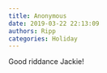 ```yaml
---
title: Anonymous
date: 2019-03-22 22:13:09
authors: Ripp
categories: Holiday
---
```


 Good riddance Jackie!